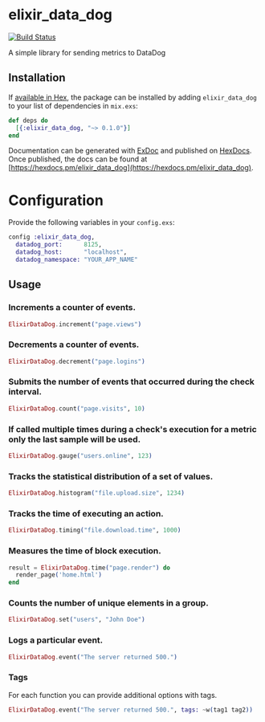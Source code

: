 # elixir_data_dog

[![Build Status](https://travis-ci.org/KamilLelonek/elixir_data_dog.svg?branch=master)](https://travis-ci.org/KamilLelonek/elixir_data_dog)

A simple library for sending metrics to DataDog

## Installation

If [available in Hex](https://hex.pm/docs/publish), the package can be installed
by adding `elixir_data_dog` to your list of dependencies in `mix.exs`:

```elixir
def deps do
  [{:elixir_data_dog, "~> 0.1.0"}]
end
```

Documentation can be generated with [ExDoc](https://github.com/elixir-lang/ex_doc)
and published on [HexDocs](https://hexdocs.pm). Once published, the docs can
be found at [https://hexdocs.pm/elixir_data_dog](https://hexdocs.pm/elixir_data_dog).

# Configuration

Provide the following variables in your `config.exs`:

```elixir
config :elixir_data_dog,
  datadog_port:      8125,
  datadog_host:      "localhost",
  datadog_namespace: "YOUR_APP_NAME"

```

## Usage

### Increments a counter of events.

```elixir
ElixirDataDog.increment("page.views")
```

### Decrements a counter of events.

```elixir
ElixirDataDog.decrement("page.logins")
```

### Submits the number of events that occurred during the check interval.

```elixir
ElixirDataDog.count("page.visits", 10)
```

### If called multiple times during a check's execution for a metric only the last sample will be used.

```elixir
ElixirDataDog.gauge("users.online", 123)
```

### Tracks the statistical distribution of a set of values.

```elixir
ElixirDataDog.histogram("file.upload.size", 1234)
```

### Tracks the time of executing an action.

```elixir
ElixirDataDog.timing("file.download.time", 1000)
```

### Measures the time of block execution.

```elixir
result = ElixirDataDog.time("page.render") do
  render_page('home.html')
end
```

### Counts the number of unique elements in a group.

```elixir
ElixirDataDog.set("users", "John Doe")
```

### Logs a particular event.

```elixir
ElixirDataDog.event("The server returned 500.")
```

### Tags

For each function you can provide additional options with tags.

```elixir
ElixirDataDog.event("The server returned 500.", tags: ~w(tag1 tag2))
```
